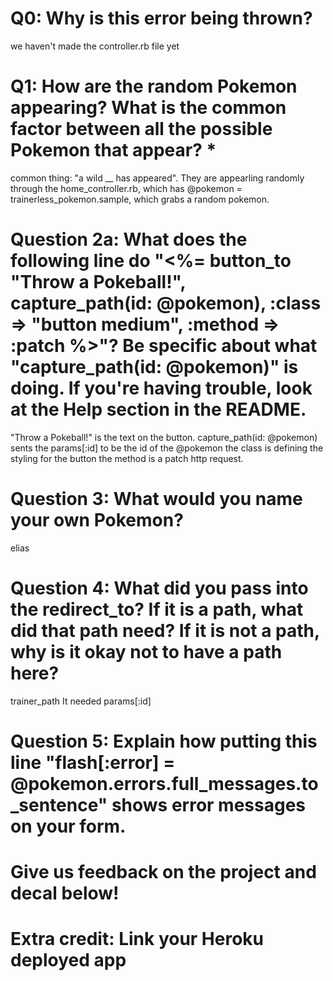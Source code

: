 # Q0: Why is this error being thrown?
we haven't made the controller.rb file yet
# Q1: How are the random Pokemon appearing? What is the common factor between all the possible Pokemon that appear? *
common thing: "a wild __ has appeared". They are appearling randomly through the home_controller.rb, which has @pokemon = trainerless_pokemon.sample, which grabs a random pokemon.

# Question 2a: What does the following line do "<%= button_to "Throw a Pokeball!", capture_path(id: @pokemon), :class => "button medium", :method => :patch %>"? Be specific about what "capture_path(id: @pokemon)" is doing. If you're having trouble, look at the Help section in the README.
"Throw a Pokeball!" is the text on the button.
capture_path(id: @pokemon) sents the params[:id] to be the id of the @pokemon
the class is defining the styling for the button
the method is a patch http request.

# Question 3: What would you name your own Pokemon?
elias

# Question 4: What did you pass into the redirect_to? If it is a path, what did that path need? If it is not a path, why is it okay not to have a path here?
trainer_path
It needed params[:id]

# Question 5: Explain how putting this line "flash[:error] = @pokemon.errors.full_messages.to_sentence" shows error messages on your form.

# Give us feedback on the project and decal below!

# Extra credit: Link your Heroku deployed app
